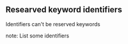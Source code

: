 ##  Researved keyword identifiers

Identifiers can't be reserved keywords

note:
    List some identifiers
